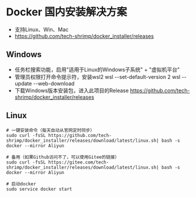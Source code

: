 # Docker 国内安装解决方案

- 支持Linux、Win、Mac
- https://github.com/tech-shrimp/docker_installer/releases

## Windows

- 任务栏搜索功能，启用"适用于Linux的Windows子系统" + "虚拟机平台"
- 管理员权限打开命令提示符，安装wsl2
wsl --set-default-version 2
wsl --update --web-download
- 下载Windows版本安装包，进入此项目的Release
https://github.com/tech-shrimp/docker_installer/releases

## Linux 

```
# 一键安装命令（每天自动从官网定时同步）
sudo curl -fsSL https://github.com/tech-shrimp/docker_installer/releases/download/latest/linux.sh| bash -s docker --mirror Aliyun

# 备用（如果Github访问不了，可以使用Gitee的链接）
sudo curl -fsSL https://gitee.com/tech-shrimp/docker_installer/releases/download/latest/linux.sh| bash -s docker --mirror Aliyun

# 启动docker
sudo service docker start
```
